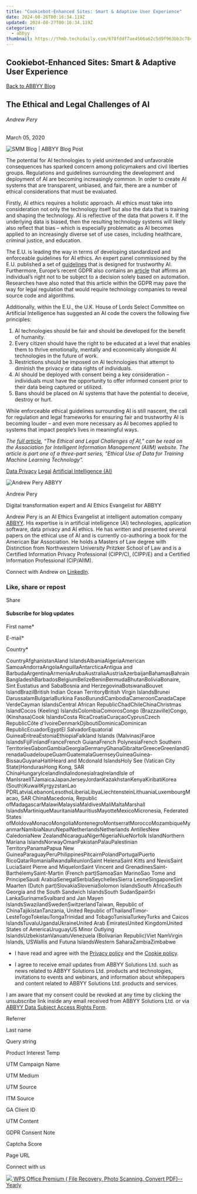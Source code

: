 ```yaml
---
title: "Cookiebot-Enhanced Sites: Smart & Adaptive User Experience"
date: 2024-08-26T00:16:34.119Z
updated: 2024-08-27T00:16:34.119Z
categories:
  - abbyy
thumbnail: https://thmb.techidaily.com/678fddf7ae4566a62c5d9f963bb3c78467acea0fb81bb49e5d9d8fec87876404.jpeg
---
```


## Cookiebot-Enhanced Sites: Smart & Adaptive User Experience

[Back to ABBYY Blog](https://tools.techidaily.com/abbyy/products/)

## The Ethical and Legal Challenges of AI

###### Andrew Pery

March 05, 2020

![SMM Blog | ABBYY Blog Post](https://static2.abbyy.com/abbyycommedia/25404/11552_smm_blog_the-ethical-and-legal-challenges-of-aiblog.png) 

The potential for AI technologies to yield unintended and unfavorable consequences has sparked concern among policymakers and civil liberties groups. Regulations and guidelines surrounding the development and deployment of AI are becoming increasingly common. In order to create AI systems that are transparent, unbiased, and fair, there are a number of ethical considerations that must be evaluated.

Firstly, AI ethics requires a holistic approach. AI ethics must take into consideration not only the technology itself but also the data that is training and shaping the technology. AI is reflective of the data that powers it. If the underlying data is biased, then the resulting technology systems will likely also reflect that bias – which is especially problematic as AI becomes applied to an increasingly diverse set of use cases, including healthcare, criminal justice, and education.

The E.U. is leading the way in terms of developing standardized and enforceable guidelines for AI ethics. An expert panel commissioned by the E.U. published a set of [guidelines](https://ec.europa.eu/digital-single-market/en/news/draft-ethics-guidelines-trustworthy-ai) that is designed for trustworthy AI. Furthermore, Europe’s recent GDPR also contains an [article](https://info.aiim.org/aiim-blog/gdpr-after-the-deadline-the-emerging-challenges-tied-to-information-privacy-and-security) that affirms an individual’s right not to be subject to a decision solely based on automation. Researches have also noted that this article within the GDPR may pave the way for legal regulation that would require technology companies to reveal source code and algorithms.

Additionally, within the E.U., the U.K. House of Lords Select Committee on Artificial Intelligence has suggested an AI code the covers the following five principles:

1. AI technologies should be fair and should be developed for the benefit of humanity.
2. Every citizen should have the right to be educated at a level that enables them to thrive emotionally, mentally and economically alongside AI technologies in the future of work.
3. Restrictions should be imposed on AI technologies that attempt to diminish the privacy or data rights of individuals.
4. AI should be deployed with consent being a key consideration – individuals must have the opportunity to offer informed consent prior to their data being captured or utilized.
5. Bans should be placed on AI systems that have the potential to deceive, destroy or hurt.

While enforceable ethical guidelines surrounding AI is still nascent, the call for regulation and legal frameworks for ensuring fair and trustworthy AI is becoming louder – and even more necessary as AI becomes applied to systems that impact people’s lives in meaningful ways.

_The_ [_full article_](https://info.aiim.org/?hs%5Fpreview=rJorTKFO-24654105487)_, “The Ethical and Legal Challenges of AI,” can be read on the Association for Intelligent Information Management (AIIM) website. The article is part one of a three-part series, “Ethical Use of Data for Training Machine Learning Technology”._

[Data Privacy](https://tools.techidaily.com/abbyy/products/) [Legal](https://tools.techidaily.com/abbyy/products/) [Artificial Intelligence (AI)](https://www.abbyy.com/blog/artificial-intelligence-ai/ "Artificial Intelligence (AI)") 

![Andrew Pery ABBYY](https://static1.abbyy.com/abbyycommedia/25715/andrewpery-99x99.png)

Andrew Pery

Digital transformation expert and AI Ethics Evangelist for ABBYY

Andrew Pery is an AI Ethics Evangelist at intelligent automation company [ABBYY](https://tools.techidaily.com/abbyy/products/). His expertise is in artificial intelligence (AI) technologies, application software, data privacy and AI ethics. He has written and presented several papers on the ethical use of AI and is currently co-authoring a book for the American Bar Association. He holds a Masters of Law degree with Distinction from Northwestern University Pritzker School of Law and is a Certified Information Privacy Professional (CIPP/C), (CIPP/E) and a Certified Information Professional (CIP/AIIM).

Connect with Andrew on [LinkedIn](https://www.linkedin.com/in/andrew-pery-ll-m-cipp-c-cipp-e-3a536726/).

### Like, share or repost

Share 

#### Subscribe for blog updates

First name\*

E-mail\*

Сountry\*

СountryAfghanistanAland IslandsAlbaniaAlgeriaAmerican SamoaAndorraAngolaAnguillaAntarcticaAntigua and BarbudaArgentinaArmeniaArubaAustraliaAustriaAzerbaijanBahamasBahrainBangladeshBarbadosBelgiumBelizeBeninBermudaBhutanBoliviaBonaire, Sint Eustatius and SabaBosnia and HerzegovinaBotswanaBouvet IslandBrazilBritish Indian Ocean TerritoryBritish Virgin IslandsBrunei DarussalamBulgariaBurkina FasoBurundiCambodiaCameroonCanadaCape VerdeCayman IslandsCentral African RepublicChadChileChinaChristmas IslandCocos (Keeling) IslandsColombiaComorosCongo (Brazzaville)Congo, (Kinshasa)Cook IslandsCosta RicaCroatiaCuraçaoCyprusCzech RepublicCôte d'IvoireDenmarkDjiboutiDominicaDominican RepublicEcuadorEgyptEl SalvadorEquatorial GuineaEritreaEstoniaEthiopiaFalkland Islands (Malvinas)Faroe IslandsFijiFinlandFranceFrench GuianaFrench PolynesiaFrench Southern TerritoriesGabonGambiaGeorgiaGermanyGhanaGibraltarGreeceGreenlandGrenadaGuadeloupeGuamGuatemalaGuernseyGuineaGuinea-BissauGuyanaHaitiHeard and Mcdonald IslandsHoly See (Vatican City State)HondurasHong Kong, SAR ChinaHungaryIcelandIndiaIndonesiaIraqIrelandIsle of ManIsraelITJamaicaJapanJerseyJordanKazakhstanKenyaKiribatiKorea (South)KuwaitKyrgyzstanLao PDRLatviaLebanonLesothoLiberiaLibyaLiechtensteinLithuaniaLuxembourgMacao, SAR ChinaMacedonia, Republic ofMadagascarMalawiMalaysiaMaldivesMaliMaltaMarshall IslandsMartiniqueMauritaniaMauritiusMayotteMexicoMicronesia, Federated States ofMoldovaMonacoMongoliaMontenegroMontserratMoroccoMozambiqueMyanmarNamibiaNauruNepalNetherlandsNetherlands AntillesNew CaledoniaNew ZealandNicaraguaNigerNigeriaNiueNorfolk IslandNorthern Mariana IslandsNorwayOmanPakistanPalauPalestinian TerritoryPanamaPapua New GuineaParaguayPeruPhilippinesPitcairnPolandPortugalPuerto RicoQatarRomaniaRwandaRéunionSaint HelenaSaint Kitts and NevisSaint LuciaSaint Pierre and MiquelonSaint Vincent and GrenadinesSaint-BarthélemySaint-Martin (French part)SamoaSan MarinoSao Tome and PrincipeSaudi ArabiaSenegalSerbiaSeychellesSierra LeoneSingaporeSint Maarten (Dutch part)SlovakiaSloveniaSolomon IslandsSouth AfricaSouth Georgia and the South Sandwich IslandsSouth SudanSpainSri LankaSurinameSvalbard and Jan Mayen IslandsSwazilandSwedenSwitzerlandTaiwan, Republic of ChinaTajikistanTanzania, United Republic ofThailandTimor-LesteTogoTokelauTongaTrinidad and TobagoTunisiaTurkeyTurks and Caicos IslandsTuvaluUgandaUkraineUnited Arab EmiratesUnited KingdomUnited States of AmericaUruguayUS Minor Outlying IslandsUzbekistanVanuatuVenezuela (Bolivarian Republic)Viet NamVirgin Islands, USWallis and Futuna IslandsWestern SaharaZambiaZimbabwe

* I have read and agree with the [Privacy policy](https://tools.techidaily.com/abbyy/products/) and the [Cookie policy](https://tools.techidaily.com/abbyy/products/).

* I agree to receive email updates from ABBYY Solutions Ltd. such as news related to ABBYY Solutions Ltd. products and technologies, invitations to events and webinars, and information about whitepapers and content related to ABBYY Solutions Ltd. products and services.  
    
I am aware that my consent could be revoked at any time by clicking the unsubscribe link inside any email received from ABBYY Solutions Ltd. or via [ABBYY Data Subject Access Rights Form](https://tools.techidaily.com/abbyy/products/).

Referrer

Last name

Query string

Product Interest Temp

UTM Campaign Name

UTM Medium

UTM Source

ITM Source

GA Client ID

UTM Content

GDPR Consent Note

Captcha Score

Page URL

Connect with us

<ins class="adsbygoogle"
     style="display:block"
     data-ad-format="autorelaxed"
     data-ad-client="ca-pub-7571918770474297"
     data-ad-slot="1223367746"></ins>



<ins class="adsbygoogle"
     style="display:block"
     data-ad-client="ca-pub-7571918770474297"
     data-ad-slot="8358498916"
     data-ad-format="auto"
     data-full-width-responsive="true"></ins>

<!-- affiliate ads begin -->
<a href="https://secure.2checkout.com/order/checkout.php?PRODS=38729081&QTY=1&AFFILIATE=108875&CART=1"><img src="https://website-prod.cache.wpscdn.com/img/wps-spreadsheet-free-excel-editor-online-offline-1x.93e269d.png" border="0">
WPS Office Premium ( File Recovery, Photo Scanning, Convert PDF)--Yearly</a>
<!-- affiliate ads end -->

